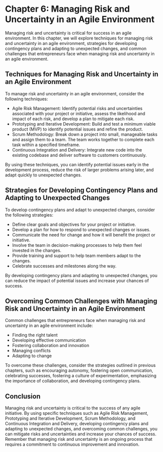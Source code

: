 Chapter 6: Managing Risk and Uncertainty in an Agile Environment
================================================================

Managing risk and uncertainty is critical for success in an agile environment. In this chapter, we will explore techniques for managing risk and uncertainty in an agile environment, strategies for developing contingency plans and adapting to unexpected changes, and common challenges that entrepreneurs face when managing risk and uncertainty in an agile environment.

Techniques for Managing Risk and Uncertainty in an Agile Environment
--------------------------------------------------------------------

To manage risk and uncertainty in an agile environment, consider the following techniques:

* Agile Risk Management: Identify potential risks and uncertainties associated with your project or initiative, assess the likelihood and impact of each risk, and develop a plan to mitigate each risk.
* Prototyping and Iterative Development: Build and test a minimum viable product (MVP) to identify potential issues and refine the product.
* Scrum Methodology: Break down a project into small, manageable tasks and assign them to a team. The team works together to complete each task within a specified timeframe.
* Continuous Integration and Delivery: Integrate new code into the existing codebase and deliver software to customers continuously.

By using these techniques, you can identify potential issues early in the development process, reduce the risk of larger problems arising later, and adapt quickly to unexpected changes.

Strategies for Developing Contingency Plans and Adapting to Unexpected Changes
------------------------------------------------------------------------------

To develop contingency plans and adapt to unexpected changes, consider the following strategies:

* Define clear goals and objectives for your project or initiative.
* Develop a plan for how to respond to unexpected changes or issues.
* Communicate the need for change and how it will benefit the project or initiative.
* Involve the team in decision-making processes to help them feel invested in the changes.
* Provide training and support to help team members adapt to the changes.
* Celebrate successes and milestones along the way.

By developing contingency plans and adapting to unexpected changes, you can reduce the impact of potential issues and increase your chances of success.

Overcoming Common Challenges with Managing Risk and Uncertainty in an Agile Environment
---------------------------------------------------------------------------------------

Common challenges that entrepreneurs face when managing risk and uncertainty in an agile environment include:

* Finding the right talent
* Developing effective communication
* Fostering collaboration and innovation
* Managing conflicts
* Adapting to change

To overcome these challenges, consider the strategies outlined in previous chapters, such as encouraging autonomy, fostering open communication, celebrating successes, fostering a culture of experimentation, emphasizing the importance of collaboration, and developing contingency plans.

Conclusion
----------

Managing risk and uncertainty is critical to the success of any agile initiative. By using specific techniques such as Agile Risk Management, Prototyping and Iterative Development, Scrum Methodology, and Continuous Integration and Delivery, developing contingency plans and adapting to unexpected changes, and overcoming common challenges, you can mitigate risks and uncertainties and increase your chances of success. Remember that managing risk and uncertainty is an ongoing process that requires a commitment to continuous improvement and innovation.
